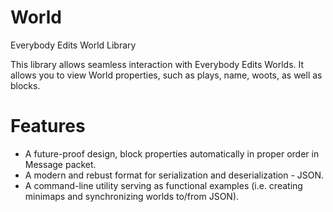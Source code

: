 # World
Everybody Edits World Library

This library allows seamless interaction with Everybody Edits Worlds.
It allows you to view World properties, such as plays, name, woots, as well as blocks.

# Features
- A future-proof design, block properties automatically in proper order in Message packet.
- A modern and rebust format for serialization and deserialization - JSON.
- A command-line utility serving as functional examples (i.e. creating minimaps and synchronizing worlds to/from JSON).
